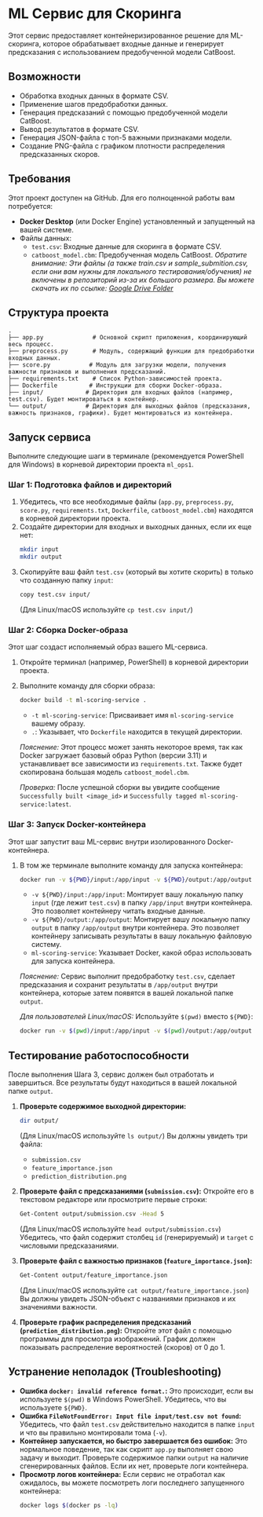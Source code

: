 # ML Сервис для Скоринга

Этот сервис предоставляет контейнеризированное решение для ML-скоринга, которое обрабатывает входные данные и генерирует предсказания с использованием предобученной модели CatBoost.

## Возможности

- Обработка входных данных в формате CSV.
- Применение шагов предобработки данных.
- Генерация предсказаний с помощью предобученной модели CatBoost.
- Вывод результатов в формате CSV.
- Генерация JSON-файла с топ-5 важными признаками модели.
- Создание PNG-файла с графиком плотности распределения предсказанных скоров.

## Требования

Этот проект доступен на GitHub. Для его полноценной работы вам потребуется:

-   **Docker Desktop** (или Docker Engine) установленный и запущенный на вашей системе.
-   Файлы данных:
    -   `test.csv`: Входные данные для скоринга в формате CSV.
    -   `catboost_model.cbm`: Предобученная модель CatBoost.
    *Обратите внимание: Эти файлы (а также train.csv и sample_submition.csv, если они вам нужны для локального тестирования/обучения) не включены в репозиторий из-за их большого размера. Вы можете скачать их по ссылке: [Google Drive Folder](https://drive.google.com/drive/folders/1IYkbv7U6WUqZetn2FFJ5SizYQuNZ9QEJ?usp=sharing)*

## Структура проекта

```
.
├── app.py              # Основной скрипт приложения, координирующий весь процесс.
├── preprocess.py       # Модуль, содержащий функции для предобработки входных данных.
├── score.py           # Модуль для загрузки модели, получения важности признаков и выполнения предсказаний.
├── requirements.txt    # Список Python-зависимостей проекта.
├── Dockerfile         # Инструкции для сборки Docker-образа.
├── input/            # Директория для входных файлов (например, test.csv). Будет монтироваться в контейнер.
└── output/           # Директория для выходных файлов (предсказания, важность признаков, графики). Будет монтироваться из контейнера.
```

## Запуск сервиса

Выполните следующие шаги в терминале (рекомендуется PowerShell для Windows) в корневой директории проекта `ml_ops1`.

### Шаг 1: Подготовка файлов и директорий

1.  Убедитесь, что все необходимые файлы (`app.py`, `preprocess.py`, `score.py`, `requirements.txt`, `Dockerfile`, `catboost_model.cbm`) находятся в корневой директории проекта.
2.  Создайте директории для входных и выходных данных, если их еще нет:
    ```bash
    mkdir input
    mkdir output
    ```
3.  Скопируйте ваш файл `test.csv` (который вы хотите скорить) в только что созданную папку `input`:
    ```bash
    copy test.csv input/
    ```
    (Для Linux/macOS используйте `cp test.csv input/`)

### Шаг 2: Сборка Docker-образа

Этот шаг создаст исполняемый образ вашего ML-сервиса.

1.  Откройте терминал (например, PowerShell) в корневой директории проекта.
2.  Выполните команду для сборки образа:
    ```bash
    docker build -t ml-scoring-service .
    ```
    -   `-t ml-scoring-service`: Присваивает имя `ml-scoring-service` вашему образу.
    -   `.`: Указывает, что `Dockerfile` находится в текущей директории.

    *Пояснение:* Этот процесс может занять некоторое время, так как Docker загружает базовый образ Python (версии 3.11) и устанавливает все зависимости из `requirements.txt`. Также будет скопирована большая модель `catboost_model.cbm`.

    *Проверка:* После успешной сборки вы увидите сообщение `Successfully built <image_id>` и `Successfully tagged ml-scoring-service:latest`.

### Шаг 3: Запуск Docker-контейнера

Этот шаг запустит ваш ML-сервис внутри изолированного Docker-контейнера.

1.  В том же терминале выполните команду для запуска контейнера:
    ```bash
    docker run -v ${PWD}/input:/app/input -v ${PWD}/output:/app/output ml-scoring-service
    ```
    -   `-v ${PWD}/input:/app/input`: Монтирует вашу локальную папку `input` (где лежит `test.csv`) в папку `/app/input` внутри контейнера. Это позволяет контейнеру читать входные данные.
    -   `-v ${PWD}/output:/app/output`: Монтирует вашу локальную папку `output` в папку `/app/output` внутри контейнера. Это позволяет контейнеру записывать результаты в вашу локальную файловую систему.
    -   `ml-scoring-service`: Указывает Docker, какой образ использовать для запуска контейнера.

    *Пояснение:* Сервис выполнит предобработку `test.csv`, сделает предсказания и сохранит результаты в `/app/output` внутри контейнера, которые затем появятся в вашей локальной папке `output`.

    *Для пользователей Linux/macOS:* Используйте `$(pwd)` вместо `${PWD}`:
    ```bash
    docker run -v $(pwd)/input:/app/input -v $(pwd)/output:/app/output ml-scoring-service
    ```

## Тестирование работоспособности

После выполнения Шага 3, сервис должен был отработать и завершиться. Все результаты будут находиться в вашей локальной папке `output`.

1.  **Проверьте содержимое выходной директории:**
    ```bash
    dir output/
    ```
    (Для Linux/macOS используйте `ls output/`)
    Вы должны увидеть три файла:
    -   `submission.csv`
    -   `feature_importance.json`
    -   `prediction_distribution.png`

2.  **Проверьте файл с предсказаниями (`submission.csv`):**
    Откройте его в текстовом редакторе или просмотрите первые строки:
    ```bash
    Get-Content output/submission.csv -Head 5
    ```
    (Для Linux/macOS используйте `head output/submission.csv`)
    Убедитесь, что файл содержит столбец `id` (генерируемый) и `target` с числовыми предсказаниями.

3.  **Проверьте файл с важностью признаков (`feature_importance.json`):**
    ```bash
    Get-Content output/feature_importance.json
    ```
    (Для Linux/macOS используйте `cat output/feature_importance.json`)
    Вы должны увидеть JSON-объект с названиями признаков и их значениями важности.

4.  **Проверьте график распределения предсказаний (`prediction_distribution.png`):**
    Откройте этот файл с помощью программы для просмотра изображений. График должен показывать распределение вероятностей (скоров) от 0 до 1.

## Устранение неполадок (Troubleshooting)

*   **Ошибка `docker: invalid reference format.`:** Это происходит, если вы используете `$(pwd)` в Windows PowerShell. Убедитесь, что вы используете `${PWD}`.
*   **Ошибка `FileNotFoundError: Input file input/test.csv not found`:** Убедитесь, что файл `test.csv` действительно находится в папке `input` и что вы правильно монтировали тома (`-v`).
*   **Контейнер запускается, но быстро завершается без ошибок:** Это нормальное поведение, так как скрипт `app.py` выполняет свою задачу и выходит. Проверьте содержимое папки `output` на наличие сгенерированных файлов. Если их нет, проверьте логи контейнера.
*   **Просмотр логов контейнера:** Если сервис не отработал как ожидалось, вы можете посмотреть логи последнего запущенного контейнера:
    ```bash
    docker logs $(docker ps -lq)
    ```